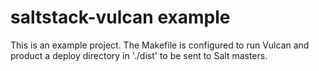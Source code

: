 # saltstack-vulcan example

This is an example project. The Makefile is configured to run Vulcan and product a deploy directory in './dist' to be sent to Salt masters.
